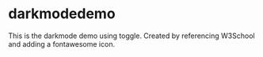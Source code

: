 # darkmodedemo

This is the darkmode demo using toggle. Created by referencing W3School and adding a fontawesome icon.
